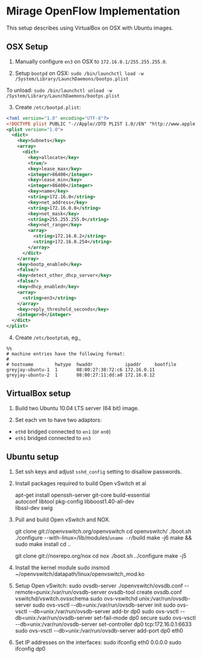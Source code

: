 Mirage OpenFlow Implementation
==============================

This setup describes using VirtualBox on OSX with Ubuntu images.


OSX Setup
---------

1. Manually configure `en3` on OSX to `172.16.0.1/255.255.255.0`.

2. Setup `bootpd` on OSX: `sudo /bin/launchctl load -w /System/Library/LaunchDaemons/bootps.plist`

To unload: `sudo /bin/launchctl unload -w /System/Library/LaunchDaemons/bootps.plist`

3. Create `/etc/bootpd.plist`:

```xml
<?xml version="1.0" encoding="UTF-8"?>
<!DOCTYPE plist PUBLIC "-//Apple//DTD PLIST 1.0//EN" "http://www.apple.com/DTDs/PropertyList-1.0.dtd">
<plist version="1.0">
  <dict>
    <key>Subnets</key>
    <array>
      <dict>
        <key>allocate</key>
        <true/>
        <key>lease_max</key>
        <integer>86400</integer>
        <key>lease_min</key>
        <integer>86400</integer>
        <key>name</key>
        <string>172.16.0</string>
        <key>net_address</key>
        <string>172.16.0.0</string>
        <key>net_mask</key>
        <string>255.255.255.0</string>
        <key>net_range</key>
        <array>
          <string>172.16.0.2</string>
          <string>172.16.0.254</string>
        </array>
      </dict>
    </array>
    <key>bootp_enabled</key>
    <false/>
    <key>detect_other_dhcp_server</key>
    <false/>
    <key>dhcp_enabled</key>
    <array>
      <string>en3</string>
    </array>
    <key>reply_threshold_seconds</key>
    <integer>0</integer>
  </dict>
</plist>
```

4. Create `/etc/bootptab`, eg.,
    
```
%%
# machine entries have the following format:
#
# hostname        hwtype  hwaddr            ipaddr     bootfile
greyjay-ubuntu-1  1       08:00:27:38:72:c6 172.16.0.11
greyjay-ubuntu-2  1       08:00:27:11:dd:a0 172.16.0.12
```

VirtualBox setup
----------------

1. Build two Ubuntu 10.04 LTS server (64 bit) image. 

2. Set each vm to have two adaptors:
+ `eth0` bridged connected to `en1` (or `en0`)
+ `eth1` bridged connected to `en3`


Ubuntu setup
------------

1. Set ssh keys and adjust `sshd_config` setting to disallow passwords.

2. Install packages required to build Open vSwitch et al

     apt-get install openssh-server git-core build-essential \
         autoconf libtool pkg-config libboost1.40-all-dev \
         libssl-dev swig

3. Pull and build Open vSwitch and NOX.

     git clone git://openvswitch.org/openvswitch
     cd openvswitch/
     ./boot.sh 
     ./configure --with-linux=/lib/modules/`uname -r`/build
     make -j6
     make && sudo make install
     cd ..

     git clone git://noxrepo.org/nox
     cd nox
     ./boot.sh
     ../configure
     make -j5

4. Install the kernel module
    sudo insmod ~/openvswitch/datapath/linux/openvswitch_mod.ko

5. Setup Open vSwitch:
    sudo ovsdb-server ./openvswitch/ovsdb.conf --remote=punix:/var/run/ovsdb-server
    ovsdb-tool create ovsdb.conf vswitchd/vswitch.ovsschema
    sudo ovs-vswitchd unix:/var/run/ovsdb-server
    sudo ovs-vsctl --db=unix:/var/run/ovsdb-server init
    sudo ovs-vsctl --db=unix:/var/run/ovsdb-server add-br dp0
    sudo ovs-vsctl --db=unix:/var/run/ovsdb-server set-fail-mode dp0 secure
    sudo ovs-vsctl --db=unix:/var/run/ovsdb-server set-controller dp0 tcp:172.16.0.1:6633
    sudo ovs-vsctl --db=unix:/var/run/ovsdb-server add-port dp0 eth0

6. Set IP addresses on the interfaces:
    sudo ifconfig eth0 0.0.0.0
    sudo ifconfig dp0 <whatever-eth0-was>

